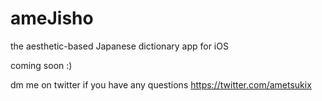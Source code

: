 # ameJisho
the aesthetic-based Japanese dictionary app for iOS

coming soon :)

dm me on twitter if you have any questions
https://twitter.com/ametsukix
